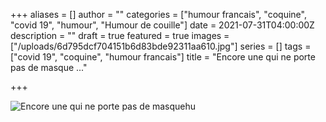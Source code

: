 +++
aliases = []
author = ""
categories = ["humour francais", "coquine", "covid 19", "humour", "Humour de couille"]
date = 2021-07-31T04:00:00Z
description = ""
draft = true
featured = true
images = ["/uploads/6d795dcf704151b6d83bde92311aa610.jpg"]
series = []
tags = ["covid 19", "coquine", "humour francais"]
title = "Encore une qui ne porte pas de masque ..."

+++
  
![Encore une qui ne porte pas de masque](/uploads/6d795dcf704151b6d83bde92311aa610.jpg "Pourquoi un masque ?")hu